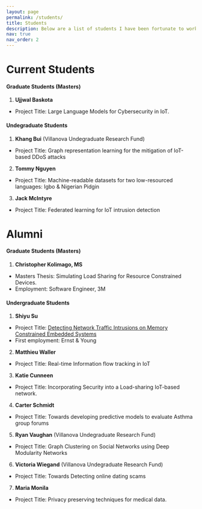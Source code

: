 ```yaml
---
layout: page
permalink: /students/
title: Students
description: Below are a list of students I have been fortunate to work with on various research projects.
nav: true
nav_order: 2
---
```


<!-- ## GitHub users

{% if site.data.repositories.github_users %}
<div class="repositories d-flex flex-wrap flex-md-row flex-column justify-content-between align-items-center">
  {% for user in site.data.repositories.github_users %}
    {% include repository/repo_user.html username=user %}
  {% endfor %}
</div>

---

{% if site.repo_trophies.enabled %}
{% for user in site.data.repositories.github_users %}
  {% if site.data.repositories.github_users.size > 1 %}
  <h4>{{ user }}</h4>
  {% endif %}
  <div class="repositories d-flex flex-wrap flex-md-row flex-column justify-content-between align-items-center">
  {% include repository/repo_trophies.html username=user %}
  </div>

  ---

{% endfor %}
{% endif %}
{% endif %}

## GitHub Repositories

{% if site.data.repositories.github_repos %}
<div class="repositories d-flex flex-wrap flex-md-row flex-column justify-content-between align-items-center">
  {% for repo in site.data.repositories.github_repos %}
    {% include repository/repo.html repository=repo %}
  {% endfor %}
</div>
{% endif %}
 -->

 <!-- pages/projects.md -->
# Current Students
#### Graduate Students (Masters)
1. **Ujjwal Baskota**
  * Project Title: Large Language Models for Cybersecurity in IoT.


#### Undegraduate Students

1. **Khang Bui** (Villanova Undegraduate Research Fund)
  * Project Title: Graph representation learning for the mitigation of IoT-based DDoS attacks
2. **Tommy Nguyen** 
  * Project Title: Machine-readable datasets for two low-resourced languages: Igbo & Nigerian Pidgin

3. **Jack McIntyre** 
  * Project Title: Federated learning for IoT intrusion detection  



# Alumni
#### Graduate Students (Masters)
1. **Christopher Kolimago, MS**
  * Masters Thesis: Simulating Load Sharing for Resource Constrained Devices. 
  * Employment: Software Engineer, 3M

#### Undergraduate Students
1. **Shiyu Su**
  * Project Title: [Detecting Network Traffic Intrusions on Memory
Constrained Embedded Systems](https://ieeexplore.ieee.org/document/9619844)
  * First employment: Ernst & Young
2. **Matthieu Waller**
* Project Title: Real-time Information flow tracking in IoT
3. **Katie Cunneen**
* Project Title: Incorporating Security into a Load-sharing IoT-based network.
4. **Carter Schmidt**
  * Project Title: Towards developing predictive models to evaluate Asthma group forums
5. **Ryan Vaughan** (Villanova Undegraduate Research Fund)
  * Project Title: Graph Clustering on Social Networks using Deep Modularity Networks
6. **Victoria Wiegand** (Villanova Undegraduate Research Fund)
  * Project Title: Towards Detecting online dating scams
7. **Maria Monila**
  * Project Title: Privacy preserving techniques for medical data.